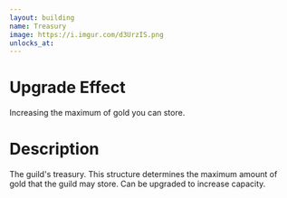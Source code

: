 ```yaml
---
layout: building
name: Treasury
image: https://i.imgur.com/d3UrzIS.png
unlocks_at:
---
```


# Upgrade Effect

Increasing the maximum of gold you can store.

# Description

The guild's treasury. This structure determines the maximum amount of gold that the guild may store. Can be upgraded to increase capacity.
